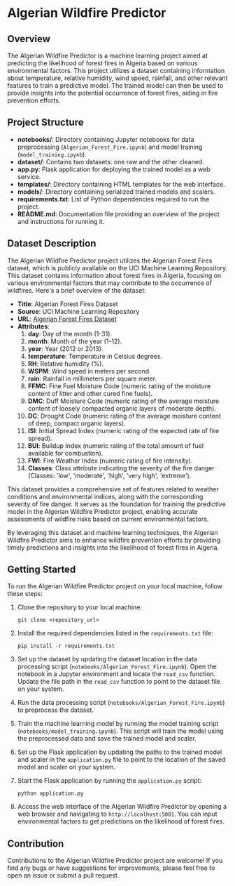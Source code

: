 
# Algerian Wildfire Predictor

## Overview
The Algerian Wildfire Predictor is a machine learning project aimed at predicting the likelihood of forest fires in Algeria based on various environmental factors. This project utilizes a dataset containing information about temperature, relative humidity, wind speed, rainfall, and other relevant features to train a predictive model. The trained model can then be used to provide insights into the potential occurrence of forest fires, aiding in fire prevention efforts.

## Project Structure
- **notebooks/**: Directory containing Jupyter notebooks for data preprocessing (`Algerian_Forest_Fire.ipynb`) and model training (`model_training.ipynb`).
- **dataset/**: Contains two datasets: one raw and the other cleaned.
- **app.py**: Flask application for deploying the trained model as a web service.
- **templates/**: Directory containing HTML templates for the web interface.
- **models/**: Directory containing serialized trained models and scalers.
- **requirements.txt**: List of Python dependencies required to run the project.
- **README.md**: Documentation file providing an overview of the project and instructions for running it.

## Dataset Description

The Algerian Wildfire Predictor project utilizes the Algerian Forest Fires dataset, which is publicly available on the UCI Machine Learning Repository. This dataset contains information about forest fires in Algeria, focusing on various environmental factors that may contribute to the occurrence of wildfires. Here's a brief overview of the dataset:

- **Title**: Algerian Forest Fires Dataset
- **Source**: UCI Machine Learning Repository
- **URL**: [Algerian Forest Fires Dataset](https://archive.ics.uci.edu/dataset/547/algerian+forest+fires+dataset)
- **Attributes**:
  1. **day**: Day of the month (1-31).
  2. **month**: Month of the year (1-12).
  3. **year**: Year (2012 or 2013).
  4. **temperature**: Temperature in Celsius degrees.
  5. **RH**: Relative humidity (%).
  6. **WSPM**: Wind speed in meters per second.
  7. **rain**: Rainfall in millimeters per square meter.
  8. **FFMC**: Fine Fuel Moisture Code (numeric rating of the moisture content of litter and other cured fine fuels).
  9. **DMC**: Duff Moisture Code (numeric rating of the average moisture content of loosely compacted organic layers of moderate depth).
  10. **DC**: Drought Code (numeric rating of the average moisture content of deep, compact organic layers).
  11. **ISI**: Initial Spread Index (numeric rating of the expected rate of fire spread).
  12. **BUI**: Buildup Index (numeric rating of the total amount of fuel available for combustion).
  13. **FWI**: Fire Weather Index (numeric rating of fire intensity).
  14. **Classes**: Class attribute indicating the severity of the fire danger (Classes: 'low', 'moderate', 'high', 'very high', 'extreme').

This dataset provides a comprehensive set of features related to weather conditions and environmental indices, along with the corresponding severity of fire danger. It serves as the foundation for training the predictive model in the Algerian Wildfire Predictor project, enabling accurate assessments of wildfire risks based on current environmental factors.

By leveraging this dataset and machine learning techniques, the Algerian Wildfire Predictor aims to enhance wildfire prevention efforts by providing timely predictions and insights into the likelihood of forest fires in Algeria.

## Getting Started
To run the Algerian Wildfire Predictor project on your local machine, follow these steps:

1. Clone the repository to your local machine:

   ```
   git clone <repository_url>
   ```

2. Install the required dependencies listed in the `requirements.txt` file:

   ```
   pip install -r requirements.txt
   ```

3. Set up the dataset by updating the dataset location in the data processing script (`notebooks/Algerian_Forest_Fire.ipynb`). Open the notebook in a Jupyter environment and locate the `read_csv` function. Update the file path in the `read_csv` function to point to the dataset file on your system.

4. Run the data processing script (`notebooks/Algerian_Forest_Fire.ipynb`) to preprocess the dataset.

5. Train the machine learning model by running the model training script (`notebooks/model_training.ipynb`). This script will train the model using the preprocessed data and save the trained model and scaler.

6. Set up the Flask application by updating the paths to the trained model and scaler in the `application.py` file to point to the location of the saved model and scaler on your system.

7. Start the Flask application by running the `application.py` script:

   ```
   python application.py
   ```

8. Access the web interface of the Algerian Wildfire Predictor by opening a web browser and navigating to `http://localhost:5001`. You can input environmental factors to get predictions on the likelihood of forest fires.

## Contribution
Contributions to the Algerian Wildfire Predictor project are welcome! If you find any bugs or have suggestions for improvements, please feel free to open an issue or submit a pull request.
